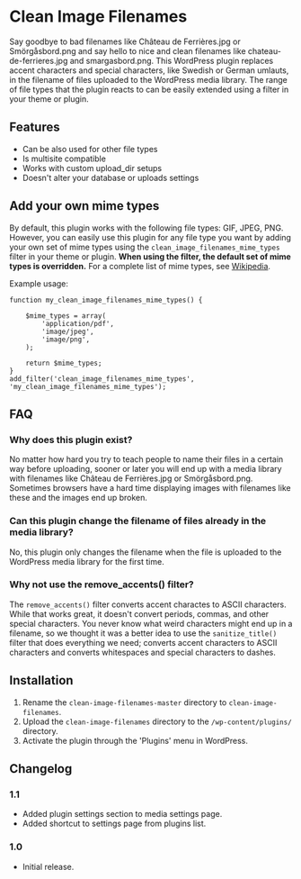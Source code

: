 # Clean Image Filenames

Say goodbye to bad filenames like Château de Ferrières.jpg or Smörgåsbord.png and say hello to nice and clean filenames like chateau-de-ferrieres.jpg and smargasbord.png. This WordPress plugin replaces accent characters and special characters, like Swedish or German umlauts, in the filename of files uploaded to the WordPress media library. The range of file types that the plugin reacts to can be easily extended using a filter in your theme or plugin.

## Features

* Can be also used for other file types
* Is multisite compatible
* Works with custom upload_dir setups
* Doesn't alter your database or uploads settings

## Add your own mime types

By default, this plugin works with the following file types: GIF, JPEG, PNG. However, you can easily use this plugin for any file type you want by adding your own set of mime types using the `clean_image_filenames_mime_types` filter in your theme or plugin. **When using the filter, the default set of mime types is overridden.** For a complete list of mime types, see [Wikipedia](http://en.wikipedia.org/wiki/Internet_media_type).

Example usage: 

<pre><code>function my_clean_image_filenames_mime_types() {

	$mime_types = array(
		'application/pdf', 
		'image/jpeg', 
		'image/png', 
	);

	return $mime_types;
}
add_filter('clean_image_filenames_mime_types', 'my_clean_image_filenames_mime_types');</code></pre>

## FAQ

### Why does this plugin exist?

No matter how hard you try to teach people to name their files in a certain way before uploading, sooner or later you will end up with a media library with filenames like Château de Ferrières.jpg or Smörgåsbord.png. Sometimes browsers have a hard time displaying images with filenames like these and the images end up broken. 

### Can this plugin change the filename of files already in the media library?

No, this plugin only changes the filename when the file is uploaded to the WordPress media library for the first time.

### Why not use the remove_accents() filter?

The `remove_accents()` filter converts accent charactes to ASCII characters. While that works great, it doesn't convert periods, commas, and other special characters. You never know what weird characters might end up in a filename, so we thought it was a better idea to use the `sanitize_title()` filter that does everything we need; converts accent characters to ASCII characters and converts whitespaces and special characters to dashes. 

## Installation

1. Rename the `clean-image-filenames-master` directory to `clean-image-filenames`.
2. Upload the `clean-image-filenames` directory to the `/wp-content/plugins/` directory.
3. Activate the plugin through the 'Plugins' menu in WordPress.

## Changelog

### 1.1
* Added plugin settings section to media settings page. 
* Added shortcut to settings page from plugins list.

### 1.0
* Initial release.
